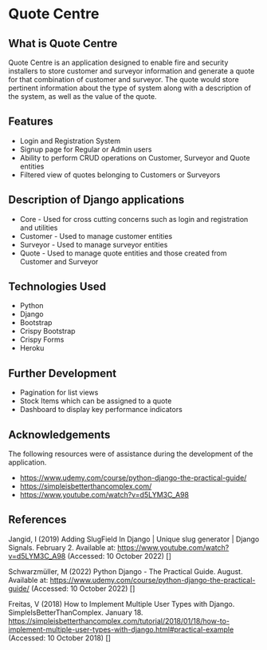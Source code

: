 # Quote Centre

## What is Quote Centre
Quote Centre is an application designed to enable fire and security installers to store customer and surveyor information and generate a quote for that combination of customer and surveyor. The quote would store pertinent information about the type of system along with a description of the system, as well as the value of the quote.

## Features

- Login and Registration System
- Signup page for Regular or Admin users
- Ability to perform CRUD operations on Customer, Surveyor and Quote entities
- Filtered view of quotes belonging to Customers or Surveyors

## Description of Django applications

- Core - Used for cross cutting concerns such as login and registration and utilities
- Customer - Used to manage customer entities
- Surveyor - Used to manage surveyor entities
- Quote - Used to manage quote entities and those created from Customer and Surveyor

## Technologies Used

- Python
- Django
- Bootstrap
- Crispy Bootstrap
- Crispy Forms
- Heroku

## Further Development

- Pagination for list views
- Stock Items which can be assigned to a quote
- Dashboard to display key performance indicators

## Acknowledgements

The following resources were of assistance during the development of the application.

- https://www.udemy.com/course/python-django-the-practical-guide/ 
- https://simpleisbetterthancomplex.com/
- https://www.youtube.com/watch?v=d5LYM3C_A98 

## References

Jangid, I (2019) Adding SlugField In Django | Unique slug generator | Django Signals. February 2. Available at:
https://www.youtube.com/watch?v=d5LYM3C_A98 (Accessed: 10 October 2022) []

Schwarzmüller, M (2022) Python Django - The Practical Guide. August. Available at: 
https://www.udemy.com/course/python-django-the-practical-guide/ (Accessed: 10 October 2022) []

Freitas, V (2018) How to Implement Multiple User Types with Django. SimpleIsBetterThanComplex. January 18.
https://simpleisbetterthancomplex.com/tutorial/2018/01/18/how-to-implement-multiple-user-types-with-django.html#practical-example (Accessed: 10 October 2018) []